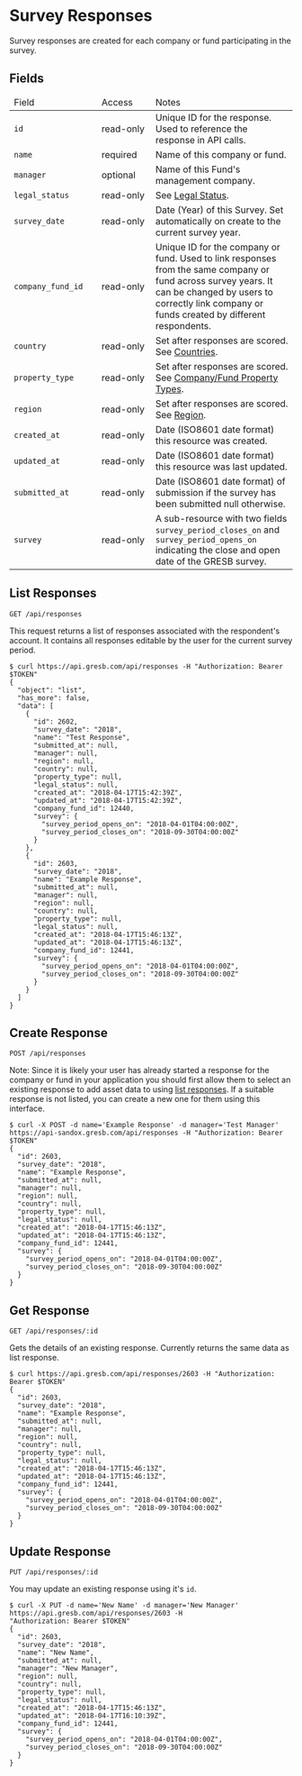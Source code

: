 # Survey Responses

Survey responses are created for each company or fund participating in the survey.

## Fields
<table>
  <thead>
    <tr><td width='140'>Field</td><td width='80'>Access</td><td>Notes</td></tr>
  </thead>
  <tbody>
    <tr><td><code>id</code></td><td>read-only</td><td>Unique ID for the response. Used to reference the response in API calls.
    <tr><td><code>name</code></td><td>required</td><td>Name of this company or fund.</td></tr>
    <tr><td><code>manager</code></td><td>optional</td><td>Name of this Fund's management company.</td></tr>
    <tr><td><code>legal_status</code></td><td>read-only</td><td>See <a href="https://api-sandbox.gresb.com/about/lists">Legal Status</a>.</td></tr>
    <tr><td><code>survey_date</code></td><td>read-only</td><td>Date (Year) of this Survey. Set automatically on create to the current survey year.</td></tr>
    <tr><td><code>company_fund_id</code></td><td>read-only</td><td>Unique ID for the company or fund. Used to link responses from the same company or fund across survey years. It can be changed by users to correctly link company or funds created by different respondents.</td></tr>
    <tr><td><code>country</code></td><td>read-only</td><td>Set after responses are scored. See <a href="https://api-sandbox.gresb.com/about/lists">Countries</a>.</td></tr>
    <tr><td><code>property_type</code></td><td>read-only</td><td>Set after responses are scored. See <a href="https://api-sandbox.gresb.com/about/lists">Company/Fund Property Types</a>.</td></tr>
    <tr><td><code>region</code></td><td>read-only</td><td>Set after responses are scored. See <a href="https://api-sandbox.gresb.com/about/lists">Region</a>.</td></tr>
    <tr><td><code>created_at</code></td><td>read-only</td><td>Date (ISO8601 date format) this resource was created.</td></tr>
    <tr><td><code>updated_at</code></td><td>read-only</td><td>Date (ISO8601 date format) this resource was last updated.</td></tr>
    <tr><td><code>submitted_at</code></td><td>read-only</td><td>Date (ISO8601 date format) of submission if the survey has been submitted null otherwise.</td></tr>
    <tr><td><code>survey</code></td><td>read-only</td><td>A sub-resource with two fields <code>survey_period_closes_on</code> and <code>survey_period_opens_on</code> indicating the close and open date of the GRESB survey.</td></tr>
  </tbody>
</table>

## List Responses

`GET /api/responses`

This request returns a list of responses associated with the respondent's account. It contains all responses editable by the user for the current survey period.

```shell
$ curl https://api.gresb.com/api/responses -H "Authorization: Bearer $TOKEN"
{
  "object": "list",
  "has_more": false,
  "data": [
    {
      "id": 2602,
      "survey_date": "2018",
      "name": "Test Response",
      "submitted_at": null,
      "manager": null,
      "region": null,
      "country": null,
      "property_type": null,
      "legal_status": null,
      "created_at": "2018-04-17T15:42:39Z",
      "updated_at": "2018-04-17T15:42:39Z",
      "company_fund_id": 12440,
      "survey": {
        "survey_period_opens_on": "2018-04-01T04:00:00Z",
        "survey_period_closes_on": "2018-09-30T04:00:00Z"
      }
    },
    {
      "id": 2603,
      "survey_date": "2018",
      "name": "Example Response",
      "submitted_at": null,
      "manager": null,
      "region": null,
      "country": null,
      "property_type": null,
      "legal_status": null,
      "created_at": "2018-04-17T15:46:13Z",
      "updated_at": "2018-04-17T15:46:13Z",
      "company_fund_id": 12441,
      "survey": {
        "survey_period_opens_on": "2018-04-01T04:00:00Z",
        "survey_period_closes_on": "2018-09-30T04:00:00Z"
      }
    }
  ]
}
```
## Create Response

`POST /api/responses`

Note: Since it is likely your user has already started a response for the company or fund in your application you should first allow them to select an existing response to add asset data to using <a href="#list-responses">list responses</a>. If a suitable response is not listed, you can create a new one for them using this interface.

```shell
$ curl -X POST -d name='Example Response' -d manager='Test Manager' https://api-sandox.gresb.com/api/responses -H "Authorization: Bearer $TOKEN"
{
  "id": 2603,
  "survey_date": "2018",
  "name": "Example Response",
  "submitted_at": null,
  "manager": null,
  "region": null,
  "country": null,
  "property_type": null,
  "legal_status": null,
  "created_at": "2018-04-17T15:46:13Z",
  "updated_at": "2018-04-17T15:46:13Z",
  "company_fund_id": 12441,
  "survey": {
    "survey_period_opens_on": "2018-04-01T04:00:00Z",
    "survey_period_closes_on": "2018-09-30T04:00:00Z"
  }
}
```

## Get Response

`GET /api/responses/:id`

Gets the details of an existing response. Currently returns the same data as list response.

```shell
$ curl https://api.gresb.com/api/responses/2603 -H "Authorization: Bearer $TOKEN"
{
  "id": 2603,
  "survey_date": "2018",
  "name": "Example Response",
  "submitted_at": null,
  "manager": null,
  "region": null,
  "country": null,
  "property_type": null,
  "legal_status": null,
  "created_at": "2018-04-17T15:46:13Z",
  "updated_at": "2018-04-17T15:46:13Z",
  "company_fund_id": 12441,
  "survey": {
    "survey_period_opens_on": "2018-04-01T04:00:00Z",
    "survey_period_closes_on": "2018-09-30T04:00:00Z"
  }
}
```

## Update Response

`PUT /api/responses/:id`

You may update an existing response using it's `id`.

```shell
$ curl -X PUT -d name='New Name' -d manager='New Manager' https://api.gresb.com/api/responses/2603 -H
"Authorization: Bearer $TOKEN"
{
  "id": 2603,
  "survey_date": "2018",
  "name": "New Name",
  "submitted_at": null,
  "manager": "New Manager",
  "region": null,
  "country": null,
  "property_type": null,
  "legal_status": null,
  "created_at": "2018-04-17T15:46:13Z",
  "updated_at": "2018-04-17T16:10:39Z",
  "company_fund_id": 12441,
  "survey": {
    "survey_period_opens_on": "2018-04-01T04:00:00Z",
    "survey_period_closes_on": "2018-09-30T04:00:00Z"
  }
}
```